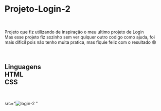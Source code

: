 <h1>Projeto-Login-2</h1>  
<br>
<p>Projeto que fiz utilizando de inspiração o meu ultimo projeto de Login 
<br> 
Mas esse projeto fiz sozinho sem ver qulquer outro codigo como ajuda, foi mais dificil pois não tenho muita pratica, mas fiquie feliz com o resultado 😄</p>
<br>
<h2> Linguagens 
<br> 
HTML
  <br>
CSS</h2>
<br>

<img>src="![login-2](https://github.com/user-attachments/assets/3c127f5a-239b-4449-b564-4c7caecdfbf3)
" </img>

